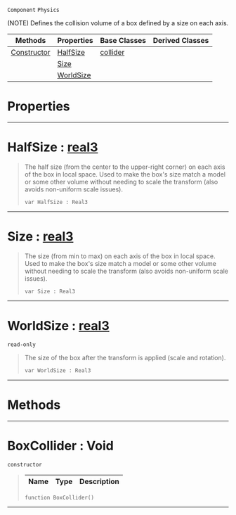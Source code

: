  `Component` `Physics`



(NOTE) Defines the collision volume of a box defined by a size on each axis.

|Methods|Properties|Base Classes|Derived Classes|
|---|---|---|---|
|[ Constructor](boxcollider.md#boxcollider-void)|[ HalfSize](boxcollider.md#halfsize-zilch-engine-doc)|[collider](collider.md)| |
| |[ Size](boxcollider.md#size-zilch-engine-documen)| | |
| |[ WorldSize](boxcollider.md#worldsize-zilch-engine-do)| | |


 #  Properties


---  
 #  HalfSize : [real3](../nada_base_types/real3.md)

> The half size (from the center to the upper-right corner) on each axis of the box in local space. Used to make the box's size match a model or some other volume without needing to scale the transform (also avoids non-uniform scale issues).
> ```TS:Nada
> var HalfSize : Real3


---  
 #  Size : [real3](../nada_base_types/real3.md)

> The size (from min to max) on each axis of the box in local space. Used to make the box's size match a model or some other volume without needing to scale the transform (also avoids non-uniform scale issues).
> ```TS:Nada
> var Size : Real3


---  
 #  WorldSize : [real3](../nada_base_types/real3.md)

 `read-only`

> The size of the box after the transform is applied (scale and rotation).
> ```TS:Nada
> var WorldSize : Real3


---  
 #  Methods


---  
 #  BoxCollider : Void

 `constructor`

> 
> |Name|Type|Description|
> |---|---|---|
> ```TS:Nada
> function BoxCollider()
> ``` 


---  
 

 